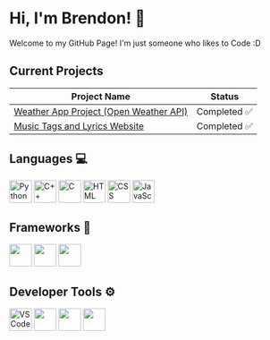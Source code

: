 # Hi, I'm Brendon! 👋

Welcome to my GitHub Page! I'm just someone who likes to Code :D

## Current Projects

| Project Name        | Status       |
|---------------------|--------------|
| [Weather App Project (Open Weather API)](https://github.com/tranbren/Weather-Website) | Completed ✅ |
| [Music Tags and Lyrics Website](https://github.com/tranbren/Music-Tags-and-Lyrics-Website) | Completed ✅ |

## Languages 💻
<div>
  <img src="https://img.shields.io/badge/-Python-3776AB?logo=python&logoColor=white" alt="Python" height="40" />
  <img src="https://img.shields.io/badge/-C++-00599C?logo=cplusplus&logoColor=white" alt="C++" height="40" />
  <img src="https://img.shields.io/badge/-C-A8B9CC?logo=c&logoColor=black" alt="C" height="40" />
  <img src="https://img.shields.io/badge/-HTML-E34F26?logo=html5&logoColor=white" alt="HTML" height="40" />
  <img src="https://img.shields.io/badge/-CSS-1572B6?logo=css3&logoColor=white" alt="CSS" height="40" />
  <img src="https://img.shields.io/badge/-JavaScript-F7DF1E?logo=javascript&logoColor=black" alt="JavaScript" height="40" />
</div>

## Frameworks 🧠
<div>
  <img src="https://img.shields.io/badge/-React-61DAFB?logo=react&logoColor=black" height="40" />
  <img src="https://img.shields.io/badge/-Node.js-339933?logo=node.js&logoColor=white" height="40" />
  <img src="https://img.shields.io/badge/-Vite-646CFF?logo=vite&logoColor=white" height="40" />
</div>

## Developer Tools ⚙️
<div>
  <img src="https://img.shields.io/badge/-VS%20Code-007ACC?logo=visual-studio-code&logoColor=white" height="40" alt="VS Code" />
  <img src="https://img.shields.io/badge/-GitHub-181717?logo=github&logoColor=white" height="40" />
  <img src="https://img.shields.io/badge/-Git-F05032?logo=git&logoColor=white" height="40" />
  <img src="https://img.shields.io/badge/-Figma-F24E1E?logo=figma&logoColor=white" height="40" />
</div>
